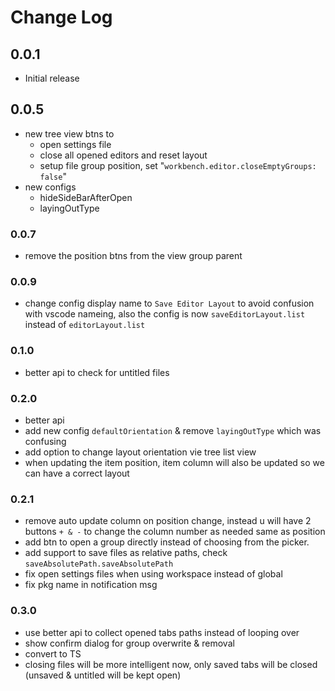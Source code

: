 # Change Log

## 0.0.1

- Initial release

## 0.0.5

- new tree view btns to
    + open settings file
    + close all opened editors and reset layout
    + setup file group position, set "`workbench.editor.closeEmptyGroups: false`"
- new configs
    + hideSideBarAfterOpen
    + layingOutType

### 0.0.7

- remove the position btns from the view group parent

### 0.0.9

- change config display name to `Save Editor Layout` to avoid confusion with vscode nameing, also the config is now `saveEditorLayout.list` instead of `editorLayout.list`

### 0.1.0

- better api to check for untitled files

### 0.2.0

- better api
- add new config `defaultOrientation` & remove `layingOutType` which was confusing
- add option to change layout orientation vie tree list view
- when updating the item position, item column will also be updated so we can have a correct layout

### 0.2.1

- remove auto update column on position change, instead u will have 2 buttons `+ & -` to change the column number as needed same as position
- add btn to open a group directly instead of choosing from the picker.
- add support to save files as relative paths, check `saveAbsolutePath.saveAbsolutePath`
- fix open settings files when using workspace instead of global
- fix pkg name in notification msg

### 0.3.0

- use better api to collect opened tabs paths instead of looping over
- show confirm dialog for group overwrite & removal
- convert to TS
- closing files will be more intelligent now, only saved tabs will be closed (unsaved & untitled will be kept open)

